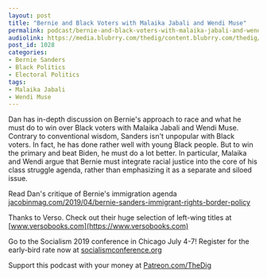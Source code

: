 ```yaml
---
layout: post
title: "Bernie and Black Voters with Malaika Jabali and Wendi Muse"
permalink: podcast/bernie-and-black-voters-with-malaika-jabali-and-wendi-muse
audiolink: https://media.blubrry.com/thedig/content.blubrry.com/thedig/The_Dig-EP_199-JabaliMuse.mp3
post_id: 1028
categories: 
- Bernie Sanders
- Black Politics
- Electoral Politics
tags: 
- Malaika Jabali
- Wendi Muse
---
```


Dan has in-depth discussion on Bernie's approach to race and what he must do to win over Black voters with Malaika Jabali and Wendi Muse. Contrary to conventional wisdom, Sanders isn't unpopular with Black voters. In fact, he has done rather well with young Black people. But to win the primary and beat Biden, he must do a lot better. In particular, Malaika and Wendi argue that Bernie must integrate racial justice into the core of his class struggle agenda, rather than emphasizing it as a separate and siloed issue.

Read Dan's critique of Bernie's immigration agenda 
[jacobinmag.com/2019/04/bernie-sanders-immigrant-rights-border-policy](https://jacobinmag.com/2019/04/bernie-sanders-immigrant-rights-border-policy)

Thanks to Verso. Check out their huge selection of left-wing titles at 
[www.versobooks.com](https://www.versobooks.com)

Go to the Socialism 2019 conference in Chicago July 4-7! Register for the early-bird rate now at 
[socialismconference.org](https://socialismconference.org)

Support this podcast with your money at 
[Patreon.com/TheDig](https://Patreon.com/TheDig)